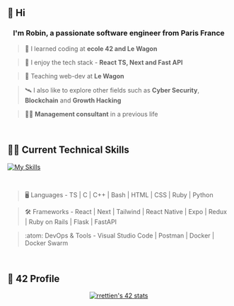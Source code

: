 
## 👋 Hi

<h3 align="center">I'm Robin, a passionate software engineer from Paris France</h3> 

> 🔭 I learned coding at **ecole 42 and Le Wagon**

> 💬 I enjoy the tech stack - **React TS, Next and Fast API**

> 🌱 Teaching web-dev at **Le Wagon**

> 🛰️ I also like to explore other fields such as **Cyber Security**, **Blockchain** and **Growth Hacking**

> 👨‍💼 **Management consultant** in a previous life

<br>

## 🧑‍💻 Current Technical Skills

[![My Skills](https://skillicons.dev/icons?i=c,cpp,bash,html,css,py,tailwind,ts,react,next,fastapi,flask,rails,docker)](https://skillicons.dev)
 
<br>

> :desktop_computer:  Languages - TS | C | C++ | Bash | HTML | CSS | Ruby | Python

> :hammer_and_wrench:  Frameworks - React | Next | Tailwind | React Native | Expo | Redux | Ruby on Rails | Flask | FastAPI 

> :atom:  DevOps & Tools - Visual Studio Code | Postman | Docker | Docker Swarm

<br>

## 🤖 42 Profile

<div align="center">
  <a href="https://github.com/oakoudad/badge42"><img src="https://badge.mediaplus.ma/darkblue/rrettien?1337Badge=off&UM6P=off" alt="rrettien's 42 stats" /></a>
</div>

<br>

